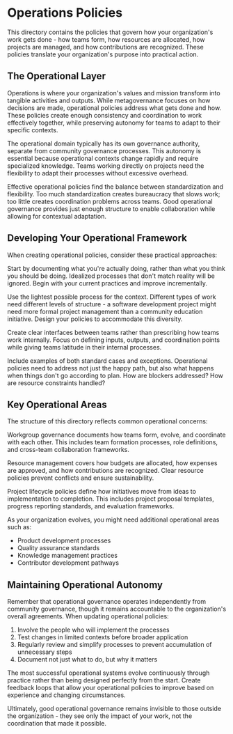 # Operations Policies

This directory contains the policies that govern how your organization's work gets done - how teams form, how resources are allocated, how projects are managed, and how contributions are recognized. These policies translate your organization's purpose into practical action.

## The Operational Layer

Operations is where your organization's values and mission transform into tangible activities and outputs. While metagovernance focuses on how decisions are made, operational policies address what gets done and how. These policies create enough consistency and coordination to work effectively together, while preserving autonomy for teams to adapt to their specific contexts.

The operational domain typically has its own governance authority, separate from community governance processes. This autonomy is essential because operational contexts change rapidly and require specialized knowledge. Teams working directly on projects need the flexibility to adapt their processes without excessive overhead.

Effective operational policies find the balance between standardization and flexibility. Too much standardization creates bureaucracy that slows work; too little creates coordination problems across teams. Good operational governance provides just enough structure to enable collaboration while allowing for contextual adaptation.

## Developing Your Operational Framework

When creating operational policies, consider these practical approaches:

Start by documenting what you're actually doing, rather than what you think you should be doing. Idealized processes that don't match reality will be ignored. Begin with your current practices and improve incrementally.

Use the lightest possible process for the context. Different types of work need different levels of structure - a software development project might need more formal project management than a community education initiative. Design your policies to accommodate this diversity.

Create clear interfaces between teams rather than prescribing how teams work internally. Focus on defining inputs, outputs, and coordination points while giving teams latitude in their internal processes.

Include examples of both standard cases and exceptions. Operational policies need to address not just the happy path, but also what happens when things don't go according to plan. How are blockers addressed? How are resource constraints handled?

## Key Operational Areas

The structure of this directory reflects common operational concerns:

Workgroup governance documents how teams form, evolve, and coordinate with each other. This includes team formation processes, role definitions, and cross-team collaboration frameworks.

Resource management covers how budgets are allocated, how expenses are approved, and how contributions are recognized. Clear resource policies prevent conflicts and ensure sustainability.

Project lifecycle policies define how initiatives move from ideas to implementation to completion. This includes project proposal templates, progress reporting standards, and evaluation frameworks.

As your organization evolves, you might need additional operational areas such as:

- Product development processes
- Quality assurance standards
- Knowledge management practices
- Contributor development pathways

## Maintaining Operational Autonomy

Remember that operational governance operates independently from community governance, though it remains accountable to the organization's overall agreements. When updating operational policies:

1. Involve the people who will implement the processes
2. Test changes in limited contexts before broader application
3. Regularly review and simplify processes to prevent accumulation of unnecessary steps
4. Document not just what to do, but why it matters

The most successful operational systems evolve continuously through practice rather than being designed perfectly from the start. Create feedback loops that allow your operational policies to improve based on experience and changing circumstances.

Ultimately, good operational governance remains invisible to those outside the organization - they see only the impact of your work, not the coordination that made it possible.